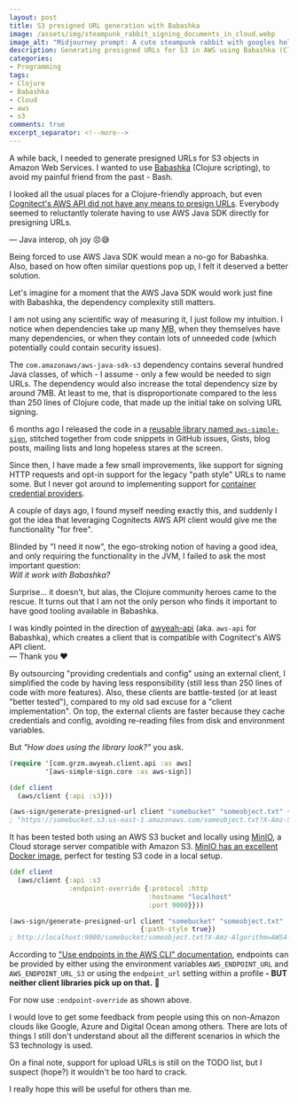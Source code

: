 ```yaml
---
layout: post
title: S3 presigned URL generation with Babashka
image: /assets/img/steampunk_rabbit_signing_documents_in_cloud.webp
image_alt: "Midjourney prompt: A cute steampunk rabbit with googles holding a worn feather pen in its paw signing old documents in colourful cloud surroundings. The image is in water color style --ar 2:1 --v 6.0 - Upscaled (Creative)"
description: Generating presigned URLs for S3 in AWS using Babashka (Clojure scripting) wasn't straightforward - but it is now 😉
categories:
- Programming
tags:
- Clojure
- Babashka
- Cloud
- aws
- s3
comments: true
excerpt_separator: <!--more-->
---
```


A while back, I needed to generate presigned URLs for S3 objects in Amazon Web Services.
I wanted to use [Babashka][2] (Clojure scripting), to avoid my painful friend from the past - Bash.

I looked all the usual places for a Clojure-friendly approach,
but even [Cognitect's AWS API did not have any means to presign URLs][1].
Everybody seemed to reluctantly tolerate having to use AWS Java SDK directly for presigning URLs.

— Java interop, oh joy 😣😅

Being forced to use AWS Java SDK would mean a no-go for Babashka.
Also, based on how often similar questions pop up, I felt it deserved a better solution.

<!--more-->

Let's imagine for a moment that the AWS Java SDK would work just fine with Babashka,
the dependency complexity still matters.

I am not using any scientific way of measuring it, I just follow my intuition.
I notice when dependencies take up many <abbr title="Megabyte">MB</abbr>,
when they themselves have many dependencies,
or when they contain lots of unneeded code (which potentially could contain security issues).

The `com.amazonaws/aws-java-sdk-s3` dependency contains several hundred Java classes,
of which - I assume - only a few would be needed to sign URLs.
The dependency would also increase the total dependency size by around 7MB.
At least to me, that is disproportionate compared to the less than 250 lines of Clojure code,
that made up the initial take on solving URL signing.

<!--
com.amazonaws/aws-java-sdk-s3 {:mvn/version "1.12.655"}
4817605 4,6M vs. 12034074 12M
-->

6 months ago I released the code in a [reusable library named `aws-simple-sign`][3],
stitched together from code snippets in GitHub issues, Gists, blog posts, mailing lists
and long hopeless stares at the screen.

Since then, I have made a few small improvements,
like support for signing HTTP requests
and opt-in support for the legacy "path style" URLs to name some.
But I never got around to implementing support for [container credential providers][4].

A couple of days ago, I found myself needing exactly this,
and suddenly I got the idea that leveraging Cognitects AWS API client
would give me the functionality "for free".

Blinded by "I need it now",
the ego-stroking notion of having a good idea,
and only requiring the functionality in the JVM,
I failed to ask the most important question:<br/>
*Will it work with Babashka?*

Surprise... it doesn't, but alas, the Clojure community heroes came to the rescue.
It turns out that I am not the only person who finds it important
to have good tooling available in Babashka.

I was kindly pointed in the direction of [awyeah-api][5] (aka. `aws-api` for Babashka),
which creates a client that is compatible with Cognitect's AWS API client.<br/>
— Thank you ❤️

By outsourcing "providing credentials and config" using an external client,
I simplified the code by having less responsibility
(still less than 250 lines of code with more features).
Also, these clients are battle-tested (or at least "better tested"),
compared to my old sad excuse for a "client implementation".
On top, the external clients are faster because they cache credentials and config,
avoiding re-reading files from disk and environment variables.

But *"How does using the library look?"* you ask.

```clojure
(require '[com.grzm.awyeah.client.api :as aws]
         '[aws-simple-sign.core :as aws-sign])

(def client
  (aws/client {:api :s3}))

(aws-sign/generate-presigned-url client "somebucket" "someobject.txt" {})
; "https://somebucket.s3.us-east-1.amazonaws.com/someobject.txt?X-Amz-Security-Token=FwoG..."
```

It has been tested both using an AWS S3 bucket
and locally using [MinIO][6], a Cloud storage server compatible with Amazon S3.
[MinIO has an excellent Docker image][7], perfect for testing S3 code in a local setup.

```clojure
(def client
  (aws/client {:api :s3
               :endpoint-override {:protocol :http
                                   :hostname "localhost"
                                   :port 9000}}))

(aws-sign/generate-presigned-url client "somebucket" "someobject.txt"
                                 {:path-style true})
; http://localhost:9000/somebucket/someobject.txt?X-Amz-Algorithm=AWS4-HMAC-SHA256&..."
```

According to ["Use endpoints in the AWS CLI" documentation][8], endpoints can be provided by
either using the environment variables `AWS_ENDPOINT_URL` and `AWS_ENDPOINT_URL_S3`
or using the `endpoint_url` setting within a profile
**- BUT neither client libraries pick up on that.** 🤷

For now use `:endpoint-override` as shown above.

I would love to get some feedback from people using this on non-Amazon clouds
like Google, Azure and Digital Ocean among others.
There are lots of things I still don't understand
about all the different scenarios in which the S3 technology is used.

On a final note, support for upload URLs is still on the TODO list,
but I suspect (hope?) it wouldn't be too hard to crack.

I really hope this will be useful for others than me.

[1]: https://github.com/cognitect-labs/aws-api/issues/5
[2]: https://github.com/babashka/babashka
[3]: https://github.com/jacobemcken/aws-simple-sign
[4]: https://docs.aws.amazon.com/sdkref/latest/guide/feature-container-credentials.html
[5]: https://github.com/grzm/awyeah-api/
[6]: https://min.io/
[7]: https://hub.docker.com/r/minio/minio
[8]: https://docs.aws.amazon.com/cli/latest/userguide/cli-configure-endpoints.html
